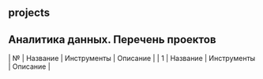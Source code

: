 ## projects



## Аналитика данных. Перечень проектов 
| № | Название | Инструменты | Описание | 
| 1 | Название | Инструменты | Описание | 

